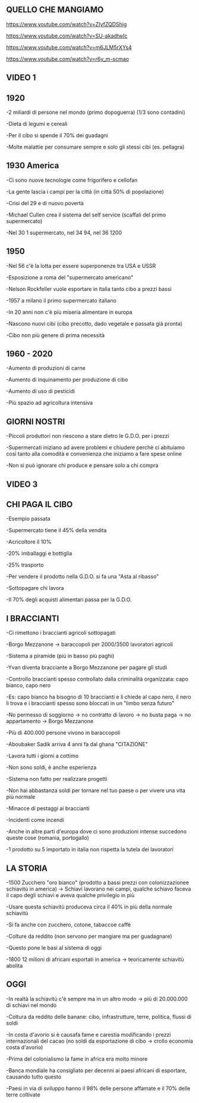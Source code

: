 ## QUELLO CHE MANGIAMO

https://www.youtube.com/watch?v=ZIyfZQDShig

https://www.youtube.com/watch?v=SU-akadtwIc

https://www.youtube.com/watch?v=m6JLM5rXYs4

https://www.youtube.com/watch?v=r6y_m-scmao

## VIDEO 1
## 1920
-2 miliardi di persone nel mondo (primo dopoguerra) (1/3 sono contadini)

-Dieta di legumi e cereali

-Per il cibo si spende il 70% dei guadagni

-Molte malattie per consumare sempre e solo gli stessi cibi (es. pellagra)
## 1930 America
-Ci sono nuove tecnologie come frigorifero e cellofan

-La gente lascia i campi per la città (in città 50% di popolazione)

-Crisi del 29 e di nuovo povertà

-Michael Cullen crea il sistema del self service (scaffali del primo supermercato)

-Nel 30 1 supermercato, nel 34 94, nel 36 1200
## 1950
-Nel 56 c'è la lotta per essere superponenze tra USA e USSR

-Esposizione a roma del "supermercato americano"

-Nelson Rockfeller vuole esportare in italia tanto cibo a prezzi bassi

-1957 a milano il primo supermercato italiano

-In 20 anni non c'è più miseria alimentare in europa

-Nascono nuovi cibi (cibo precotto, dado vegetale e passata già pronta)

-Cibo non più genere di prima necessità
## 1960 - 2020
-Aumento di produzioni di carne

-Aumento di inquinamento per produzione di cibo

-Aumento di uso di pesticidi

-Più spazio ad agricoltura intensiva
## GIORNI NOSTRI
-Piccoli produttori non riescono a stare dietro le G.D.O. per i prezzi

-Supermercati iniziano ad avere problemi e chiudere perchè ci abituiamo così tanto alla comodità e convenienza che iniziamo a fare spese online

-Non si può ignorare chi produce e pensare solo a chi compra
## VIDEO 3
## CHI PAGA IL CIBO
-Esempio passata

-Supermercato tiene il 45% della vendita

-Acricoltore il 10%

-20% imballaggi e bottiglia

-25% trasporto

-Per vendere il prodotto nella G.D.O. si fa una "Asta al ribasso"

-Sottopagare chi lavora

-Il 70% degli acquisti alimentari passa per la G.D.O.
## I BRACCIANTI
-Ci rimettono i braccianti agricoli sottopagati

-Borgo Mezzanone -> baraccopoli per 2000/3500 lavoratori agricoli

-Sistema a piramide (più in basso più paghi)

-Yvan diventa bracciante a Borgo Mezzanone per pagare gli studi

-Controllo braccianti spesso controllato dalla criminalità organizzata: capo bianco, capo nero

-Es: capo bianco ha bisogno di 10 braccianti e li chiede al capo nero, il nero li trova e i braccianti spesso sono bloccati in un "limbo senza futuro"

-No permesso di soggiorno -> no contratto di lavoro -> no busta paga -> no appartamento -> Borgo Mezzanone

-Più di 400.000 persone vivono in baraccopoli

-Aboubaker Sadik arriva 4 anni fa dal ghana "CITAZIONE"

-Lavora tutti i giorni a cottimo

-Non sono soldi, è anche esperienza

-Sistema non fatto per realizzare progetti

-Non hai abbastanza soldi per tornare nel tuo paese o per vivere una vita più normale

-Minacce di pestaggi ai braccianti

-Incidenti come incendi

-Anche in altre parti d'europa dove ci sono produzioni intense succedono queste cose (romania, portogallo)

-1 prodotto su 5 importato in italia non rispetta la tutela dei lavoratori
## LA STORIA
-1500 Zucchero "oro bianco" (prodotto a bassi prezzi con colonizzazionee schiavitù in america) -> Schiavi lavorano nei campi, qualche schiavo faceva il capo degli schiavi e aveva qualche privilegio in più

-Usare questa schiavitù produceva circa il 40% in più della normale schiavitù

-Si fa anche con zucchero, cotone, tabaccoe caffè

-Colture da reddito (non servono per mangiare ma per guadagnare)

-Questo pone le basi al sistema di oggi

-1800 12 milioni di africani esportati in america -> teoricamente schiavitù abolita
## OGGI
-In realtà la schiavitù c'è sempre ma in un altro modo -> più di 20.000.000 di schiavi nel mondo

-Coltura da reddito delle banane: cibo, infrastrutture, terre, politica, flussi di soldi

-In costa d'avorio si è causafa fame e carestia modificando i prezzi internazionali del cacao (no soldi da esportazione di cibo -> crollo economia costa d'avorio)

-Prima del colonialismo la fame in africa era molto minore

-Banca mondiale ha consigliato per decenni ai paesi africani di esportare, causando tutto questo

-Paesi in via di sviluppo hanno il 98% delle persone affamate e il 70% delle terre coltivate